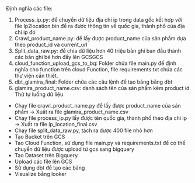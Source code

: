 Định nghĩa các file: 
1. Process_ip.py: để chuyển dữ liệu địa chỉ ip trong data gốc kết hợp với file Ip2location.bin để ra được thông tin về quốc gia, thành phố của địa chỉ ip đó
2. Crawl_product_name.py: để lấy được product_name của sản phẩm dựa theo product_id và current_url
3. Split_data_raw.py: để chia dữ liệu hơn 40 triệu bản ghi ban đầu thành các bản ghi bé hơn đẩy lên GCSGCS
4. cloud_function_upload_gcs_to_bq: Folder chứa file main.py để định nghĩa cho function trên cloud Function, file requirements.txt chứa các thư viện cần thiết.
5. dbt_glamira_final: Folder chứa các câu lệnh để tạo bảng bằng dbt
6. glamira_product_name.csv: danh sách tên của sản phẩm kèm product id
Thứ tự luồng dữ liệu
- Chạy file crawl_product_name.py để lấy được product_name của sản phẩm -> Xuất ra file glamira_product_name.csv
- Chạy file process_ip.py lấy được tên quốc gia, thành phố theo địa chỉ ip -> Xuất ra file ip_location_final.csv
- Chạy file split_data_raw.py, tách ra được 400 file nhỏ hơn
- Tạo Bucket trên GCS
- Tạo Cloud Function, sử dụng file main.py và requirements.txt để có thể chuyển dữ liệu được upload từ gcs sang bigquery
- Tạo Dataset trên Bigquery
- Upload các file lên GCS
- Sử dụng dbt để tạo các bảng
- Visualize bằng looker
